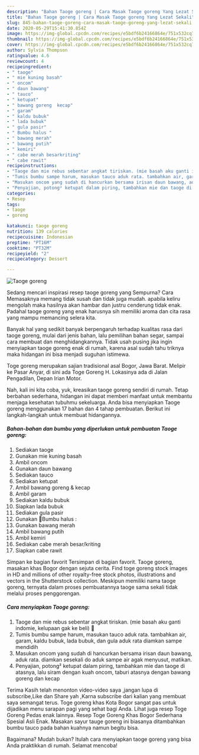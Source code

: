 ```yaml
---
description: "Bahan Taoge goreng | Cara Masak Taoge goreng Yang Lezat Sekali"
title: "Bahan Taoge goreng | Cara Masak Taoge goreng Yang Lezat Sekali"
slug: 845-bahan-taoge-goreng-cara-masak-taoge-goreng-yang-lezat-sekali
date: 2020-05-29T15:41:30.854Z
image: https://img-global.cpcdn.com/recipes/e5bdf6b24166864e/751x532cq70/taoge-goreng-foto-resep-utama.jpg
thumbnail: https://img-global.cpcdn.com/recipes/e5bdf6b24166864e/751x532cq70/taoge-goreng-foto-resep-utama.jpg
cover: https://img-global.cpcdn.com/recipes/e5bdf6b24166864e/751x532cq70/taoge-goreng-foto-resep-utama.jpg
author: Sylvia Thompson
ratingvalue: 4.6
reviewcount: 4
recipeingredient:
- " taoge"
- " mie kuning basah"
- " oncom"
- " daun bawang"
- " tauco"
- " ketupat"
- " bawang goreng  kecap"
- " garam"
- " kaldu bubuk"
- " lada bubuk"
- " gula pasir"
- " Bumbu halus "
- " bawang merah"
- " bawang putih"
- " kemiri"
- " cabe merah besarkriting"
- " cabe rawit"
recipeinstructions:
- "Taoge dan mie rebus sebentar angkat tiriskan. (mie basah aku ganti indomie, kelupaan gak ke beli) 🙈"
- "Tumis bumbu sampe harum, masukan tauco aduk rata. tambahkan air, garam, kaldu bubuk, lada bubuk, dan gula aduk rata diamkan sampe mendidih"
- "Masukan oncom yang sudah di hancurkan bersama irisan daun bawang, aduk rata. diamkan sesekali do aduk sampe air agak menyusut, matikan."
- "Penyajian, potong² ketupat dalam piring, tambahkan mie dan taoge di atasnya, lalu siram dengan kuah oncom, taburi atasnya dengan bawang goreng dan kecap"
categories:
- Resep
tags:
- taoge
- goreng

katakunci: taoge goreng 
nutrition: 139 calories
recipecuisine: Indonesian
preptime: "PT16M"
cooktime: "PT32M"
recipeyield: "2"
recipecategory: Dessert

---
```



![Taoge goreng](https://img-global.cpcdn.com/recipes/e5bdf6b24166864e/751x532cq70/taoge-goreng-foto-resep-utama.jpg)

Sedang mencari inspirasi resep taoge goreng yang Sempurna? Cara Memasaknya memang tidak susah dan tidak juga mudah. apabila keliru mengolah maka hasilnya akan hambar dan justru cenderung tidak enak. Padahal taoge goreng yang enak harusnya sih memiliki aroma dan cita rasa yang mampu memancing selera kita.

Banyak hal yang sedikit banyak berpengaruh terhadap kualitas rasa dari taoge goreng, mulai dari jenis bahan, lalu pemilihan bahan segar, sampai cara membuat dan menghidangkannya. Tidak usah pusing jika ingin menyiapkan taoge goreng enak di rumah, karena asal sudah tahu triknya maka hidangan ini bisa menjadi suguhan istimewa.

Toge goreng merupakan sajian tradisional asal Bogor, Jawa Barat. Melipir ke Pasar Anyar, di sini ada Toge Goreng H. Lokasinya ada di Jalan Pengadilan, Depan Irian Motor.


Nah, kali ini kita coba, yuk, kreasikan taoge goreng sendiri di rumah. Tetap berbahan sederhana, hidangan ini dapat memberi manfaat untuk membantu menjaga kesehatan tubuhmu sekeluarga. Anda bisa menyiapkan Taoge goreng menggunakan 17 bahan dan 4 tahap pembuatan. Berikut ini langkah-langkah untuk membuat hidangannya.

<!--inarticleads1-->

##### Bahan-bahan dan bumbu yang diperlukan untuk pembuatan Taoge goreng:

1. Sediakan  taoge
1. Gunakan  mie kuning basah
1. Ambil  oncom
1. Gunakan  daun bawang
1. Sediakan  tauco
1. Sediakan  ketupat
1. Ambil  bawang goreng &amp; kecap
1. Ambil  garam
1. Sediakan  kaldu bubuk
1. Siapkan  lada bubuk
1. Sediakan  gula pasir
1. Gunakan  📍Bumbu halus :
1. Gunakan  bawang merah
1. Ambil  bawang putih
1. Ambil  kemiri
1. Sediakan  cabe merah besar/kriting
1. Siapkan  cabe rawit


Simpan ke bagian favorit Tersimpan di bagian favorit. Taoge goreng, masakan khas Bogor dengan sejuta cerita. Find toge goreng stock images in HD and millions of other royalty-free stock photos, illustrations and vectors in the Shutterstock collection. Meskipun memiliki nama taoge goreng, ternyata dalam proses pembuatannya taoge sama sekali tidak melalui proses penggorengan. 

<!--inarticleads2-->

##### Cara menyiapkan Taoge goreng:

1. Taoge dan mie rebus sebentar angkat tiriskan. (mie basah aku ganti indomie, kelupaan gak ke beli) 🙈
1. Tumis bumbu sampe harum, masukan tauco aduk rata. tambahkan air, garam, kaldu bubuk, lada bubuk, dan gula aduk rata diamkan sampe mendidih
1. Masukan oncom yang sudah di hancurkan bersama irisan daun bawang, aduk rata. diamkan sesekali do aduk sampe air agak menyusut, matikan.
1. Penyajian, potong² ketupat dalam piring, tambahkan mie dan taoge di atasnya, lalu siram dengan kuah oncom, taburi atasnya dengan bawang goreng dan kecap


Terima Kasih telah menonton video-video saya ,jangan lupa di subscribe,Like dan Share yah ,Karna subscribe dari kalian yang membuat saya semangat terus. Toge goreng khas Kota Bogor sangat pas untuk dijadikan menu sarapan pagi yang sehat bagi Anda. Lihat juga resep Toge Goreng Pedas enak lainnya. Resep Toge Goreng Khas Bogor Sederhana Spesial Asli Enak. Masakan sayur tauge goreng ini biasanya ditambahkan bumbu tauco pada bahan kuahnya namun begitu bisa. 

Bagaimana? Mudah bukan? Itulah cara menyiapkan taoge goreng yang bisa Anda praktikkan di rumah. Selamat mencoba!
